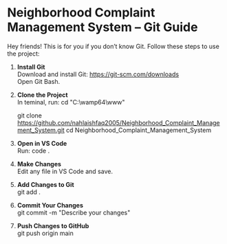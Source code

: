 # Neighborhood Complaint Management System – Git Guide

Hey friends! This is for you if you don’t know Git. Follow these steps to use the project:

1. **Install Git**  
   Download and install Git: https://git-scm.com/downloads  
   Open Git Bash.

2. **Clone the Project**  
   In teminal, run:
   cd "C:\wamp64\www"
   
   git clone https://github.com/nahlaishfaq2005/Neighborhood_Complaint_Management_System.git
   cd Neighborhood_Complaint_Management_System

4. **Open in VS Code**  
   Run:
   code .

5. **Make Changes**  
   Edit any file in VS Code and save.

6. **Add Changes to Git**  
   git add .

7. **Commit Your Changes**  
   git commit -m "Describe your changes"

8. **Push Changes to GitHub**  
   git push origin main
